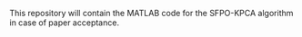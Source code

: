This repository will contain the MATLAB code for the SFPO-KPCA algorithm in case of paper acceptance.
